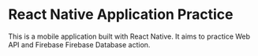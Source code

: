 # React Native Application Practice
This is a mobile application built with React Native. It aims to practice Web API and Firebase Firebase Database action.